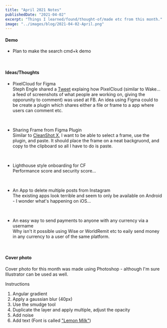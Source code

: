 ```yaml
---
title: "April 2021 Notes"
publishedDate: "2021-04-02"
excerpt: "Things I learned/found/thought-of/made etc from this month."
image: "../images/blog/2021-04-02-April.png"
---
```


#### Demo

- Plan to make the search cmd+k demo

</br>

#### Ideas/Thoughts

- PixelCloud for Figma\
   Steph Engle shared a [Tweet](https://twitter.com/Soengle/status/1378046573351858178) explaing how PixelCloud (similar to Wake... a feed of screenshots of what people are working on, giving the opporunity to comment) was used at FB. An idea using Figma could to be create a plugin which shares either a file or frame to a app where users can comment etc.

</br>

- Sharing Frame from Figma Plugin\
   Similar to [CleanShot X](https://cleanshot.com/), I want to be able to select a frame, use the plugin, and paste. It should place the frame on a neat backgruond, and copy to the clipboard so all I have to do is paste.

</br>

- Lighthouse style onboarding for CF\
  Performance score and security score...

</br>

- An App to delete multiple posts from Instagram\
  The existing apps look terrible and seem to only be available on Android - I wonder what's happening on iOS...

</br>

- An easy way to send payments to anyone with any currency via a username\
  Why isn't it possible using Wise or WorldRemit etc to eaily send money in any currency to a user of the same platform.

</br>

#### Cover photo

Cover photo for this month was made using Photoshop - although I'm sure Illustrator can be used as well.

Instructions

1. Angular gradient
2. Apply a gaussian blur (40px)
3. Use the smudge tool
4. Duplicate the layer and apply multiple, adjust the opacity
5. Add noise
6. Add text (Font is called ["Lemon Milk"](https://www.dafont.com/lemon-milk.font))
